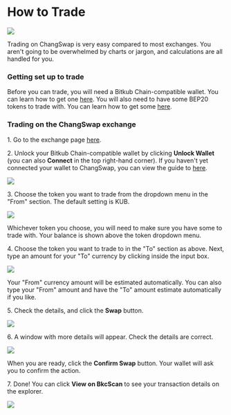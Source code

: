 # How to Trade

![](../../.gitbook/assets/docs-masthead-5-.png)

Trading on ChangSwap is very easy compared to most exchanges. You aren't going to be overwhelmed by charts or jargon, and calculations are all handled for you.

### Getting set up to trade

Before you can trade, you will need a Bitkub Chain-compatible wallet. You can learn how to get one [here](https://docs.changswap.com/get-started/wallet-guide). You will also need to have some BEP20 tokens to trade with. You can learn how to get some [here](https://docs.changswap.com/get-started/bep20-guide).

### Trading on the ChangSwap exchange

1\. Go to the exchange page [here](https://exchange.changswap.com/#/swap).

2\. Unlock your Bitkub Chain-compatible wallet by clicking **Unlock Wallet** (you can also **Connect** in the top right-hand corner). If you haven't yet connected your wallet to ChangSwap, you can view the guide to [here](https://docs.changswap.com/get-started/connection-guide).

![](<../../.gitbook/assets/image (12).png>)

3\. Choose the token you want to trade from the dropdown menu in the "From" section. The default setting is KUB.

![](<../../.gitbook/assets/image (13).png>)

Whichever token you choose, you will need to make sure you have some to trade with. Your balance is shown above the token dropdown menu.

4\. Choose the token you want to trade to in the "To" section as above. Next, type an amount for your "To" currency by clicking inside the input box.

![](<../../.gitbook/assets/image (14).png>)

Your "From" currency amount will be estimated automatically. You can also type your "From" amount and have the "To" amount estimate automatically if you like.

5\. Check the details, and click the **Swap** button.

![](<../../.gitbook/assets/image (15).png>)

6\. A window with more details will appear. Check the details are correct.

![](<../../.gitbook/assets/image (16).png>)

When you are ready, click the **Confirm Swap** button. Your wallet will ask you to confirm the action.

7\. Done! You can click **View on BkcScan** to see your transaction details on the explorer.

![](<../../.gitbook/assets/image (17).png>)
